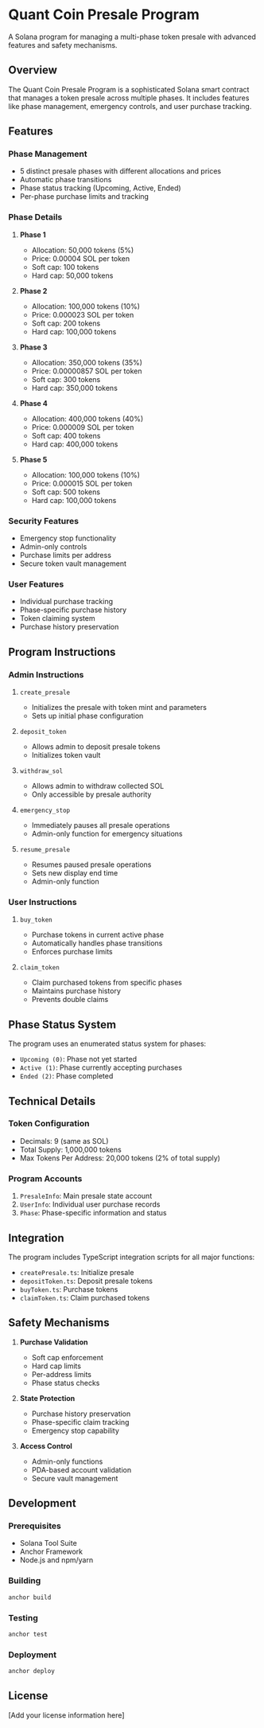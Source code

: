 # Quant Coin Presale Program

A Solana program for managing a multi-phase token presale with advanced features and safety mechanisms.

## Overview

The Quant Coin Presale Program is a sophisticated Solana smart contract that manages a token presale across multiple phases. It includes features like phase management, emergency controls, and user purchase tracking.

## Features

### Phase Management

- 5 distinct presale phases with different allocations and prices
- Automatic phase transitions
- Phase status tracking (Upcoming, Active, Ended)
- Per-phase purchase limits and tracking

### Phase Details

1. **Phase 1**

   - Allocation: 50,000 tokens (5%)
   - Price: 0.00004 SOL per token
   - Soft cap: 100 tokens
   - Hard cap: 50,000 tokens

2. **Phase 2**

   - Allocation: 100,000 tokens (10%)
   - Price: 0.000023 SOL per token
   - Soft cap: 200 tokens
   - Hard cap: 100,000 tokens

3. **Phase 3**

   - Allocation: 350,000 tokens (35%)
   - Price: 0.00000857 SOL per token
   - Soft cap: 300 tokens
   - Hard cap: 350,000 tokens

4. **Phase 4**

   - Allocation: 400,000 tokens (40%)
   - Price: 0.000009 SOL per token
   - Soft cap: 400 tokens
   - Hard cap: 400,000 tokens

5. **Phase 5**
   - Allocation: 100,000 tokens (10%)
   - Price: 0.000015 SOL per token
   - Soft cap: 500 tokens
   - Hard cap: 100,000 tokens

### Security Features

- Emergency stop functionality
- Admin-only controls
- Purchase limits per address
- Secure token vault management

### User Features

- Individual purchase tracking
- Phase-specific purchase history
- Token claiming system
- Purchase history preservation

## Program Instructions

### Admin Instructions

1. `create_presale`

   - Initializes the presale with token mint and parameters
   - Sets up initial phase configuration

2. `deposit_token`

   - Allows admin to deposit presale tokens
   - Initializes token vault

3. `withdraw_sol`

   - Allows admin to withdraw collected SOL
   - Only accessible by presale authority

4. `emergency_stop`

   - Immediately pauses all presale operations
   - Admin-only function for emergency situations

5. `resume_presale`
   - Resumes paused presale operations
   - Sets new display end time
   - Admin-only function

### User Instructions

1. `buy_token`

   - Purchase tokens in current active phase
   - Automatically handles phase transitions
   - Enforces purchase limits

2. `claim_token`
   - Claim purchased tokens from specific phases
   - Maintains purchase history
   - Prevents double claims

## Phase Status System

The program uses an enumerated status system for phases:

- `Upcoming (0)`: Phase not yet started
- `Active (1)`: Phase currently accepting purchases
- `Ended (2)`: Phase completed

## Technical Details

### Token Configuration

- Decimals: 9 (same as SOL)
- Total Supply: 1,000,000 tokens
- Max Tokens Per Address: 20,000 tokens (2% of total supply)

### Program Accounts

1. `PresaleInfo`: Main presale state account
2. `UserInfo`: Individual user purchase records
3. `Phase`: Phase-specific information and status

## Integration

The program includes TypeScript integration scripts for all major functions:

- `createPresale.ts`: Initialize presale
- `depositToken.ts`: Deposit presale tokens
- `buyToken.ts`: Purchase tokens
- `claimToken.ts`: Claim purchased tokens

## Safety Mechanisms

1. **Purchase Validation**

   - Soft cap enforcement
   - Hard cap limits
   - Per-address limits
   - Phase status checks

2. **State Protection**

   - Purchase history preservation
   - Phase-specific claim tracking
   - Emergency stop capability

3. **Access Control**
   - Admin-only functions
   - PDA-based account validation
   - Secure vault management

## Development

### Prerequisites

- Solana Tool Suite
- Anchor Framework
- Node.js and npm/yarn

### Building

```bash
anchor build
```

### Testing

```bash
anchor test
```

### Deployment

```bash
anchor deploy
```

## License

[Add your license information here]

